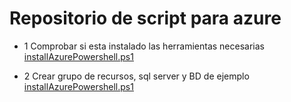 # Repositorio de script para azure

- 1 Comprobar si esta instalado las herramientas necesarias [installAzurePowershell.ps1](./installAzurePowershell.ps1)

- 2 Crear grupo de recursos, sql server y BD de ejemplo [installAzurePowershell.ps1](./crearSQLEnAzure.ps1)